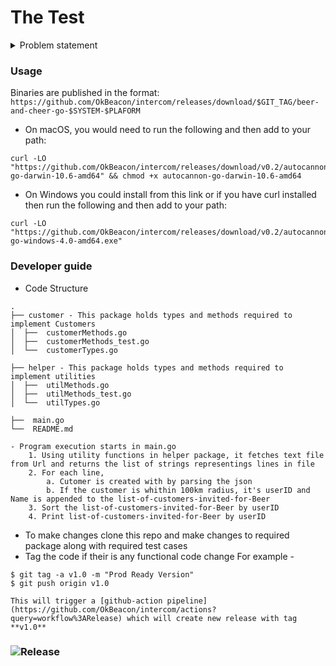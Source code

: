 # The Test

<details close>
<summary>Problem statement</summary>
<br>
We have some customer records in a text file (customers.txt) -- one customer per line, JSON lines formatted. We want to invite any customer within 100km of our Dublin office for some food and drinks on us. Write a program that will read the full list of customers and output the names and user ids of matching customers (within 100km), sorted by User ID (ascending).
<br>
You must use the first formula from <a href="https://en.wikipedia.org/wiki/Great-circle_distance">this Wikipedia article<\a> to calculate distance. Don't forget, you'll need to convert degrees to radians.
<br>
The GPS coordinates for our Dublin office are **53.339428, -6.257664**
<br>
You can find the Customer list <a href="https://s3.amazonaws.com/intercom-take-home-test/customers.txt">here</a>.
</details>


### Usage
Binaries are published in the format: `https://github.com/OkBeacon/intercom/releases/download/$GIT_TAG/beer-and-cheer-go-$SYSTEM-$PLAFORM`
- On macOS, you would need to run the following and then add to your path:
```
curl -LO "https://github.com/OkBeacon/intercom/releases/download/v0.2/autocannon-go-darwin-10.6-amd64" && chmod +x autocannon-go-darwin-10.6-amd64
```

- On Windows you could install from this link or if you have curl installed then run the following and then add to your path:
```
curl -LO "https://github.com/OkBeacon/intercom/releases/download/v0.2/autocannon-go-windows-4.0-amd64.exe"
```


### Developer guide

- Code Structure
```
.
├── customer - This package holds types and methods required to implement Customers
│  ├──  customerMethods.go
│  ├──  customerMethods_test.go
│  └──  customerTypes.go

├── helper - This package holds types and methods required to implement utilities
│  ├──  utilMethods.go
│  ├──  utilMethods_test.go
│  └──  utilTypes.go

├──  main.go
└──  README.md

- Program execution starts in main.go
	1. Using utility functions in helper package, it fetches text file from Url and returns the list of strings representings lines in file
	2. For each line,
		a. Cutomer is created with by parsing the json
		b. If the customer is whithin 100km radius, it's userID and Name is appended to the list-of-customers-invited-for-Beer
	3. Sort the list-of-customers-invited-for-Beer by userID
	4. Print list-of-customers-invited-for-Beer by userID

```

- To make changes clone this repo and make changes to required package along with required test cases
- Tag the code if their is any functional code change
	For example -
```
$ git tag -a v1.0 -m "Prod Ready Version"
$ git push origin v1.0
```
	This will trigger a [github-action pipeline](https://github.com/OkBeacon/intercom/actions?query=workflow%3ARelease) which will create new release with tag **v1.0**

### ![Release](https://github.com/OkBeacon/intercom/workflows/Release/badge.svg)
